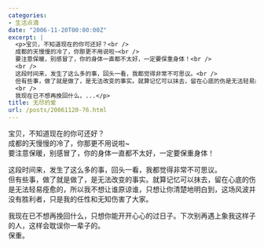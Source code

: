 ```yaml
---
categories:
- 生活点滴
date: "2006-11-20T00:00:00Z"
excerpt: |
  <p>宝贝，不知道现在的你可还好？<br />
  成都的天慢慢的冷了，你那更不用说啦~<br />
  要注意保暖，别感冒了，你的身体一直都不太好，一定要保重身体！<br />
  <br />
  这段时间来，发生了这么多的事，回头一看，我都觉得非常不可思议。<br />
  但有些事，做了就是做了，是无法改变的事实。就算记忆可以抹去，留在心底的伤是无法轻易痊愈的，所以我不想让谁原谅谁，只想让你清楚地明白到，这场风波并没有胜利者，只是我的任性和无知伤害了大家。<br />
  <br />
  我现在已不想再挽回什么，...</p>
title: 无尽的爱
url: /posts/20061120-76.html
---
```

宝贝，不知道现在的你可还好？  
成都的天慢慢的冷了，你那更不用说啦~  
要注意保暖，别感冒了，你的身体一直都不太好，一定要保重身体！

这段时间来，发生了这么多的事，回头一看，我都觉得非常不可思议。  
但有些事，做了就是做了，是无法改变的事实。就算记忆可以抹去，留在心底的伤是无法轻易痊愈的，所以我不想让谁原谅谁，只想让你清楚地明白到，这场风波并没有胜利者，只是我的任性和无知伤害了大家。

我现在已不想再挽回什么，只想你能开开心心的过日子。下次别再遇上象我这样子的人，这样会耽误你一辈子的。  
保重。